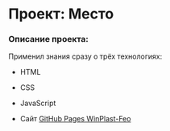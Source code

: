 # Проект: Место

### Описание проекта:

Применил знания сразу о трёх технологиях:

- HTML
- CSS
- JavaScript

- Сайт [GitHub Pages WinPlast-Feo](https://maxtish.github.io/winplast-feo/)
